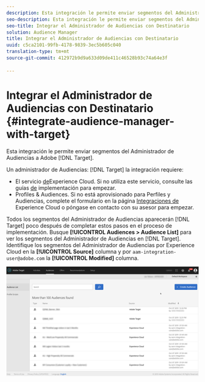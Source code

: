 ```yaml
---
description: Esta integración le permite enviar segmentos del Administrador de Audiencias a Destinatario.
seo-description: Esta integración le permite enviar segmentos del Administrador de Audiencias a Destinatario.
seo-title: Integrar el Administrador de Audiencias con Destinatario
solution: Audience Manager
title: Integrar el Administrador de Audiencias con Destinatario
uuid: c5ca2101-99fb-4178-9839-3ec5b605c040
translation-type: tm+mt
source-git-commit: 412972b9d9a633d09de411c46528b93c74a64e3f

---
```



# Integrar el Administrador de Audiencias con Destinatario {#integrate-audience-manager-with-target}

Esta integración le permite enviar segmentos del Administrador de Audiencias a Adobe [!DNL Target].

Un administrador de Audiencias: [!DNL Target] la integración requiere:

* El servicio [de](https://docs.adobe.com/content/help/en/id-service/using/home.html)Experience Cloud. Si no utiliza este servicio, consulte las guías [de](https://docs.adobe.com/content/help/en/id-service/using/implementation/implementation-guides.html) implementación para empezar.
* Profiles &amp; Audiences. Si no está aprovisionado para Perfiles y Audiencias, complete el formulario en la página [Integraciones de](https://adobe.allegiancetech.com/cgi-bin/qwebcorporate.dll?idx=X8SVES) Experience Cloud o póngase en contacto con su asesor para empezar.

Todos los segmentos del Administrador de Audiencias aparecerán [!DNL Target] poco después de completar estos pasos en el proceso de implementación. Busque **[!UICONTROL Audiences > Audience List]** para ver los segmentos del Administrador de Audiencias en [!DNL Target]. Identifique los segmentos del Administrador de Audiencias por Experience Cloud en la **[!UICONTROL Source]** columna y por `aam-integration-user@adobe.com` la **[!UICONTROL Modified]** columna.

![](../assets/target.png)